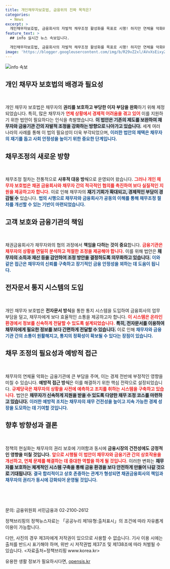 ```yaml
---
title: 개인채무자보호법, 금융위의 진짜 목적은?
categories:
  - News
excerpt: >
  개인채무자보호법, 금융회사의 자발적 채무조정 활성화를 목표로 시행! 하지만 연체율 악화와 채무자의 도덕적 해이 우려도 커지는 상황. 법이 불러올 변화는? 클릭하면 해결책이 기다립니다!
feature_text: >
  ## info 실시간 뉴스 속보입니다.

  개인채무자보호법, 금융회사의 자발적 채무조정 활성화를 목표로 시행! 하지만 연체율 악화와 채무자의 도덕적 해이 우려도 커지는 상황. 법이 불러올 변화는? 클릭하면 해결책이 기다립니다!
image: 'https://blogger.googleusercontent.com/img/b/R29vZ2xl/AVvXsEixyZcFfHzMRdzZMjFBmAUKJYCLCGyLL1o632UiGVXcaFdKo_bkvkuCioo0uUKlGfBVcT3P84aROyZIXSBEx3Aw5nCQ3pTgDom1WDC4m8eifvWiAmWEEVb4x6G_l8C0QH225ldMjyaFvpxGEBGNO37VmDTDMHGhJPq73UglMfDca1-0aw/s1600/blogspot.png'
---
```


<p><img src="https://blogger.googleusercontent.com/img/b/R29vZ2xl/AVvXsEixyZcFfHzMRdzZMjFBmAUKJYCLCGyLL1o632UiGVXcaFdKo_bkvkuCioo0uUKlGfBVcT3P84aROyZIXSBEx3Aw5nCQ3pTgDom1WDC4m8eifvWiAmWEEVb4x6G_l8C0QH225ldMjyaFvpxGEBGNO37VmDTDMHGhJPq73UglMfDca1-0aw/s1600/blogspot.png" alt="info 속보" /></p>

<h2 data-ke-size="size26">개인 채무자 보호법의 배경과 필요성</h2>

<p data-ke-size="size16">&nbsp;</p>

<p>개인 채무자 보호법은 채무자의 <b>권리를 보호하고 부당한 이자 부담을 완화</b>하기 위해 제정되었습니다. 특히, 많은 채무자가 <b><span style="color: #ee2323;">연체 상황에서 경제적 어려움을 겪고 있어</span></b> 이를 지원하기 위한 법안이 필요하다는 인식을 촉발했습니다. <b><span style="background-color: #21538527;">이 법안은 기존의 제도를 보완하여 채무자와 금융기관 간의 자발적 조정을 강화하는 방향으로 나아가고 있습니다.</span></b> 세계 여러 나라의 사례를 통해 이 법의 필요성이 더욱 부각되었으며, <b><span style="color: #1a5490;">이러한 법안의 채택은 채무자의 재기를 돕고 사회 안정성을 높이기 위한 중요한 단계입니다.</span></b></p>

<h2 data-ke-size="size26">채무조정의 새로운 방향</h2>

<p data-ke-size="size16">&nbsp;</p>

<p>채무조정 절차는 전통적으로 <b>사후적 대응 방식</b>으로 운영되어 왔습니다. <b><span style="color: #ee2323;">그러나 개인 채무자 보호법은 채권 금융회사와 채무자 간의 적극적인 협의를 촉진하여 보다 실질적인 지원을 제공하고자 합니다.</span></b> 이로 인해 채무자의 <b><span style="background-color: #21538527;">재기 기회가 확대되고, 경제적인 부담이 경감될 수</span></b> 있습니다. <b><span style="color: #1a5490;">법의 시행으로 채무자와 금융회사가 공동의 이해를 통해 채무조정 절차를 개선할 수 있는 기반이 마련되었습니다.</span></b></p>

<h2 data-ke-size="size26">고객 보호와 금융기관의 책임</h2>

<p data-ke-size="size16">&nbsp;</p>

<p>채권금융회사가 채무자와의 협의 과정에서 <b>책임을 다하는 것이 중요</b>합니다. <b><span style="color: #ee2323;">금융기관은 채무자의 상황을 면밀히 분석하고 적절한 조정을 제공해야 합니다.</span></b> 이를 위해 법안은 <b><span style="background-color: #21538527;">채무자의 소득과 재산 등을 감안하여 조정 방안을 결정하도록 의무화하고 있습니다.</span></b> <b><span style="color: #1a5490;">이와 같은 접근은 채무자의 신뢰를 구축하고 장기적인 금융 안정성을 꾀하는 데 도움이 됩니다.</span></b></p>

<h2 data-ke-size="size26">전자문서 통지 시스템의 도입</h2>

<p data-ke-size="size16">&nbsp;</p>

<p>개인 채무자 보호법은 <b>전자문서 방식</b>을 통한 통지 시스템을 도입하여 금융회사의 업무 부담을 덜고, 채무자에게 보다 효율적인 소통을 제공하고자 합니다. <b><span style="color: #ee2323;">이 시스템은 온라인 환경에서 정보를 신속하게 전달할 수 있도록 설계되었습니다.</span></b> <b><span style="background-color: #21538527;">특히, 전자문서를 이용하여 채무자에게 필요한 정보를 보다 간편하게 전달할 수 있습니다.</span></b> 이로 인해 <b><span style="color: #1a5490;">채무자와 금융기관 간의 소통이 원활해지고, 통지의 정확성이 확보될 수 있다는 장점이 있습니다.</span></b></p>

<h2 data-ke-size="size26">채무 조정의 필요성과 예방적 접근</h2>

<p data-ke-size="size16">&nbsp;</p>

<p>채무자의 연체율 악화는 금융기관에 큰 부담을 주며, 이는 경제 전반에 부정적인 영향을 미칠 수 있습니다. <b>예방적 접근 방식</b>은 이를 해결하기 위한 핵심 전략으로 설정되었습니다. <b><span style="color: #ee2323;">규제당국은 채무자의 상황을 사전에 예측하고 조치를 취하는 시스템을 구축하고 있습니다.</span></b> 법안은 <b><span style="background-color: #21538527;">채무자가 신속하게 지원을 받을 수 있도록 다양한 채무 조정 코스를 마련하고 있습니다.</span></b> <b><span style="color: #1a5490;">이러한 예방적 조치는 채무자의 재무 건전성을 높이고 지속 가능한 경제 성장을 도모하는 데 기여할 것입니다.</span></b></p>

<h2 data-ke-size="size26">향후 방향성과 결론</h2>

<p data-ke-size="size16">&nbsp;</p>

<p>정책의 현실화는 채무자의 권리 보호에 기여함과 동시에 <b>금융시장의 건전성에도 긍정적인 영향을 미칠 것입니다.</b> <b><span style="color: #ee2323;">앞으로 시행될 이 법안이 채무자와 금융기관 간의 상호작용을 개선하고, 연체 문제를 해결하는 데 중대한 역할을 하게 될 것입니다.</span></b> 이러한 변화는 <b><span style="background-color: #21538527;">채무자를 보호하는 체계적인 시스템 구축을 통해 금융 환경을 보다 안전하게 만들어 나갈 것으로 기대됩니다.</span></b> <b><span style="color: #1a5490;">결국 합리적이고 상호 존중하는 관계가 형성되면 채권금융회사의 책임과 채무자의 권리가 동시에 강화되어 운영될 것입니다.</span></b></p>

<p data-ke-size="size16">&nbsp;</p>

<p data-ke-size="size16">&nbsp;</p>

<p data-ke-size="size16">문의: 금융위원회 서민금융과 02-2100-2612</p>

<p data-ke-size="size16">정책브리핑의 정책뉴스자료는 「공공누리 제1유형:출처표시」의 조건에 따라 자유롭게 이용이 가능합니다.</p>

<p data-ke-size="size16">다만, 사진의 경우 제3자에게 저작권이 있으므로 사용할 수 없습니다. 기사 이용 시에는 출처를 반드시 표기해야 하며, 위반 시 저작권법 제37조 및 제138조에 따라 처벌될 수 있습니다. <자료출처=정책브리핑 www.korea.kr></p>
유용한 생활 정보가 필요하시다면, <a href="https://opensis.kr" rel="dofollow">opensis.kr</a>


